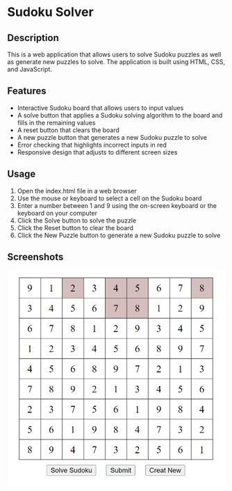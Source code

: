 # Sudoku Solver

## Description
This is a web application that allows users to solve Sudoku puzzles as well as generate new puzzles to solve. The application is built using HTML, CSS, and JavaScript.

## Features
- Interactive Sudoku board that allows users to input values
- A solve button that applies a Sudoku solving algorithm to the board and fills in the remaining values
- A reset button that clears the board
- A new puzzle button that generates a new Sudoku puzzle to solve
- Error checking that highlights incorrect inputs in red
- Responsive design that adjusts to different screen sizes

## Usage
1. Open the index.html file in a web browser
2. Use the mouse or keyboard to select a cell on the Sudoku board
3. Enter a number between 1 and 9 using the on-screen keyboard or the keyboard on your computer
4. Click the Solve button to solve the puzzle
5. Click the Reset button to clear the board
6. Click the New Puzzle button to generate a new Sudoku puzzle to solve

## Screenshots
![Alt Text](/display.png)

